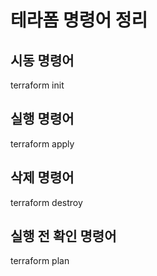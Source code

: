 # 테라폼 명령어 정리

## 시동 명령어
terraform init

## 실행 명령어
terraform apply

## 삭제 명령어
terraform destroy

## 실행 전 확인 명령어
terraform plan